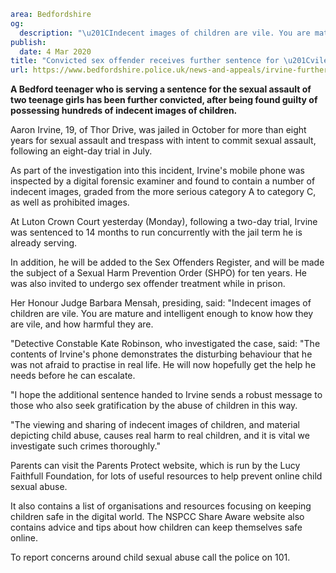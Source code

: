 ```yaml
area: Bedfordshire
og:
  description: "\u201CIndecent images of children are vile. You are mature and intelligent enough to know how they are vile, and how harmful they are.\u201D Judge Barbara Mensah"
publish:
  date: 4 Mar 2020
title: "Convicted sex offender receives further sentence for \u201Cvile and harmful\u201D images of children"
url: https://www.bedfordshire.police.uk/news-and-appeals/irvine-further-iioc-mar2020
```

**A Bedford teenager who is serving a sentence for the sexual assault of two teenage girls has been further convicted, after being found guilty of possessing hundreds of indecent images of children.**

Aaron Irvine, 19, of Thor Drive, was jailed in October for more than eight years for sexual assault and trespass with intent to commit sexual assault, following an eight-day trial in July.

As part of the investigation into this incident, Irvine's mobile phone was inspected by a digital forensic examiner and found to contain a number of indecent images, graded from the more serious category A to category C, as well as prohibited images.

At Luton Crown Court yesterday (Monday), following a two-day trial, Irvine was sentenced to 14 months to run concurrently with the jail term he is already serving.

In addition, he will be added to the Sex Offenders Register, and will be made the subject of a Sexual Harm Prevention Order (SHPO) for ten years. He was also invited to undergo sex offender treatment while in prison.

Her Honour Judge Barbara Mensah, presiding, said: "Indecent images of children are vile. You are mature and intelligent enough to know how they are vile, and how harmful they are.

"Detective Constable Kate Robinson, who investigated the case, said: "The contents of Irvine's phone demonstrates the disturbing behaviour that he was not afraid to practise in real life. He will now hopefully get the help he needs before he can escalate.

"I hope the additional sentence handed to Irvine sends a robust message to those who also seek gratification by the abuse of children in this way.

"The viewing and sharing of indecent images of children, and material depicting child abuse, causes real harm to real children, and it is vital we investigate such crimes thoroughly."

Parents can visit the Parents Protect website, which is run by the Lucy Faithfull Foundation, for lots of useful resources to help prevent online child sexual abuse.

It also contains a list of organisations and resources focusing on keeping children safe in the digital world. The NSPCC Share Aware website also contains advice and tips about how children can keep themselves safe online.

To report concerns around child sexual abuse call the police on 101.

